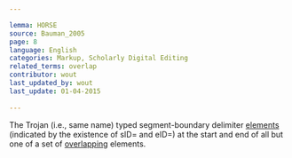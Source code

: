 ```yaml
---

lemma: HORSE
source: Bauman_2005
page: 8 
language: English
categories: Markup, Scholarly Digital Editing
related_terms: overlap
contributor: wout
last_updated_by: wout
last_update: 01-04-2015
        
---
```


The Trojan (i.e., same name) typed segment-boundary delimiter [elements](element.html) (indicated by the existence of sID= and eID=) at the start and end of all but one of a set of [overlapping](overlap.html) elements.

